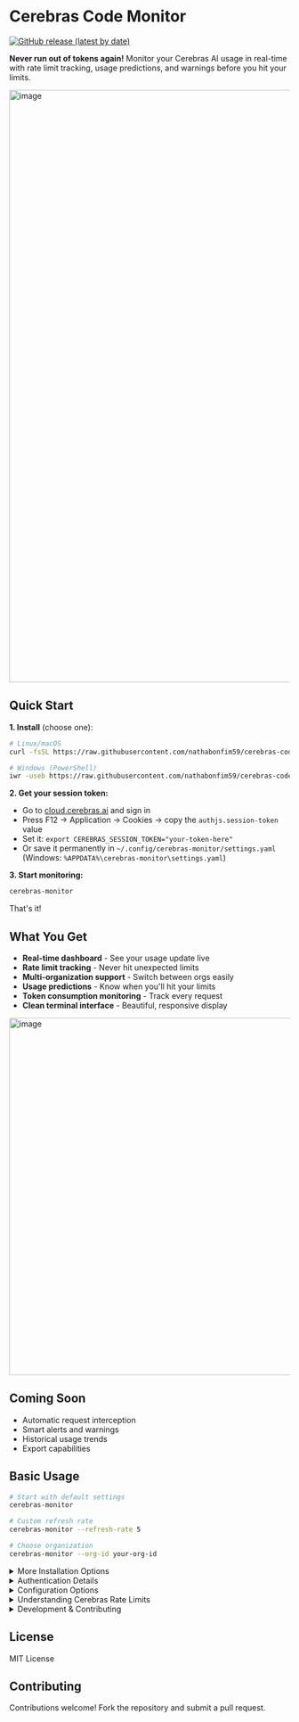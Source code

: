 # Cerebras Code Monitor

[![GitHub release (latest by date)](https://img.shields.io/github/v/release/nathabonfim59/cerebras-code-monitor)](https://github.com/nathabonfim59/cerebras-code-monitor/releases)

**Never run out of tokens again!** Monitor your Cerebras AI usage in real-time with rate limit tracking, usage predictions, and warnings before you hit your limits.

<img width="543" height="1063" alt="image" src="https://github.com/user-attachments/assets/69fe1072-478b-48e0-86b4-a8ab2f71f1f4" />

## Quick Start

**1. Install** (choose one):
```bash
# Linux/macOS
curl -fsSL https://raw.githubusercontent.com/nathabonfim59/cerebras-code-monitor/main/install.sh | bash

# Windows (PowerShell)
iwr -useb https://raw.githubusercontent.com/nathabonfim59/cerebras-code-monitor/main/install.ps1 | iex
```

**2. Get your session token:**
- Go to [cloud.cerebras.ai](https://cloud.cerebras.ai) and sign in
- Press F12 → Application → Cookies → copy the `authjs.session-token` value
- Set it: `export CEREBRAS_SESSION_TOKEN="your-token-here"`
- Or save it permanently in `~/.config/cerebras-monitor/settings.yaml` (Windows: `%APPDATA%\cerebras-monitor\settings.yaml`)

**3. Start monitoring:**
```bash
cerebras-monitor
```

That's it!

## What You Get

- **Real-time dashboard** - See your usage update live
- **Rate limit tracking** - Never hit unexpected limits
- **Multi-organization support** - Switch between orgs easily
- **Usage predictions** - Know when you'll hit your limits
- **Token consumption monitoring** - Track every request
- **Clean terminal interface** - Beautiful, responsive display

<img width="1909" height="641" alt="image" src="https://github.com/user-attachments/assets/a760f826-daec-4c67-bc02-fca9e7f1d6ab" />


## Coming Soon
- Automatic request interception
- Smart alerts and warnings
- Historical usage trends
- Export capabilities

## Basic Usage

```bash
# Start with default settings
cerebras-monitor

# Custom refresh rate
cerebras-monitor --refresh-rate 5

# Choose organization
cerebras-monitor --org-id your-org-id
```

<details>
<summary>More Installation Options</summary>

### Manual Download
Download from the [releases page](https://github.com/nathabonfim59/cerebras-code-monitor/releases).

### Using Go Install
```bash
go install github.com/nathabonfim59/cerebras-code-monitor/cmd@latest
```

### Building from Source
```bash
git clone https://github.com/nathabonfim59/cerebras-code-monitor.git
cd cerebras-code-monitor
go build -o cerebras-monitor cmd/main.go
```

</details>

<details>
<summary>Authentication Details</summary>

### Session Cookie Authentication (Recommended)
Provides the most accurate data and full organization access.

1. Log into [Cerebras Cloud](https://cloud.cerebras.ai)
2. Extract session token from browser cookies:
   - Open Developer Tools (F12)
   - Go to Application → Cookies → https://cloud.cerebras.ai
   - Copy the `authjs.session-token` value
3. Set as environment variable or save in config file

**Note:** The session token is HTTP-only and must be manually copied. This tool only uses it to fetch your usage data - source code is available for inspection.

### API Key Authentication (Alternative)
Limited functionality compared to session token:
- Shows only data for that specific key
- Cannot switch organizations  
- Less accurate predictions
- Each request consumes ~5 tokens for metadata

To use:
```bash
export CEREBRAS_API_KEY="your-api-key"
# or
cerebras-monitor login apikey your-api-key
```

</details>

<details>
<summary>Configuration Options</summary>

| Parameter | Type | Default | Description |
|-----------|------|---------|-------------|
| --session-token | string | "" | Cerebras session token |
| --org-id | string | "" | Organization ID to monitor |
| --model | string | "qwen-3-coder-480b" | Model to monitor |
| --refresh-rate | int | 10 | Data refresh rate in seconds (1-60) |
| --refresh-per-second | float | 0.75 | Display refresh rate in Hz (0.1-20.0) |
| --timezone | string | auto | Timezone (auto-detected) |
| --time-format | string | auto | Time format: 12h, 24h, or auto |
| --theme | string | auto | Display theme: light, dark, or auto |
| --log-level | string | INFO | Logging level |
| --icons | string | emoji | Icon set: emoji or nerdfont |

</details>

<details>
<summary>Understanding Cerebras Rate Limits</summary>

Cerebras enforces rate limits per API key with these response headers:

| Header | Description |
|--------|-------------|
| `x-ratelimit-limit-requests-day` | Maximum requests per day |
| `x-ratelimit-limit-tokens-minute` | Maximum tokens per minute |
| `x-ratelimit-remaining-requests-day` | Requests remaining today |
| `x-ratelimit-remaining-tokens-minute` | Tokens remaining this minute |
| `x-ratelimit-reset-requests-day` | Daily limit reset time (seconds) |
| `x-ratelimit-reset-tokens-minute` | Minute limit reset time (seconds) |

</details>

<details>
<summary>Development & Contributing</summary>

### Built With
- Go with spf13/cobra for CLI
- spf13/viper for configuration
- sqlc for database queries

### Prerequisites
- Go 1.24.5 or higher
- sqlc (for database code generation)

### Building
```bash
# Install sqlc
go install github.com/sqlc-dev/sqlc/cmd/sqlc@latest

# Generate database code
sqlc generate

# Build
go build -o cerebras-monitor main.go
```

### Testing
```bash
go test ./...
```

### Release Process
```bash
# Create and push tag
git tag -a v0.1.0 -m "v0.1.0"
git push origin v0.1.0

# Test locally
make release-dry

# Create snapshot
make snapshot
```

### API Integration
Makes requests to: `https://cloud.cerebras.ai/api/graphql`

Rate limit data extracted from response headers.

</details>

## License

MIT License

## Contributing

Contributions welcome! Fork the repository and submit a pull request.

